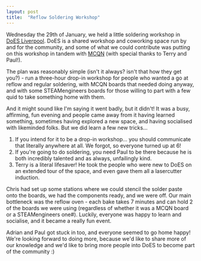 ```yaml
---
layout: post
title:  "Reflow Soldering Workshop"
---
```

Wednesday the 29th of January, we held a little soldering workshop in [DoES Liverpool](https://doesliverpool.com/). DoES is a shared workshop and coworking space run by and for the community, and some of what we could contribute was putting on this workshop in tandem with [MCQN](https://mcqn.com/) (with special thanks to Terry and Paul!).

The plan was reasonably simple (isn't it always? isn't that how they get you?) - run a three-hour drop-in workshop for people who wanted a go at reflow and regular soldering, with MCQN boards that needed doing anyway, and with some STEAMengineers boards for those willing to part with a few quid to take something home with them.

And it might sound like I'm saying it went badly, but it didn't! It was a busy, affirming, fun evening and people came away from it having learned something, sometimes having explored a new space, and having socialised with likeminded folks. But we did learn a few new tricks...

1. If you intend for it to be a drop-in workshop... you should communicate that literally anywhere at all. We forgot, so everyone turned up at 6!
2. If you're going to do soldering, you need Paul to be there because he is both incredibly talented and as always, unfailingly kind.
3. Terry is a literal lifesaver! He took the people who were new to DoES on an extended tour of the space, and even gave them all a lasercutter induction.

Chris had set up some stations where we could stencil the solder paste onto the boards, we had the components ready, and we were off. Our main bottleneck was the reflow oven - each bake takes 7 minutes and can hold 2 of the boards we were using (regardless of whether it was a MCQN board or a STEAMengineers one#). Luckily, everyone was happy to learn and socialise, and it became a really fun event.

Adrian and Paul got stuck in too, and everyone seemed to go home happy! We're looking forward to doing more, because we'd like to share more of our knowledge and we'd like to bring more people into DoES to become part of the community :)
